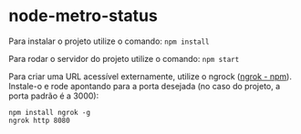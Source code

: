 # node-metro-status
Para instalar o projeto utilize o comando:
`npm install`

Para rodar o servidor do projeto utilize o comando:
`npm start`

Para criar uma URL acessível externamente, utilize o ngrock ([ngrok  -  npm](https://www.npmjs.com/package/ngrok)). Instale-o e rode apontando para a porta desejada (no caso do projeto, a porta padrão é a 3000):
```
npm install ngrok -g
ngrok http 8080
```
